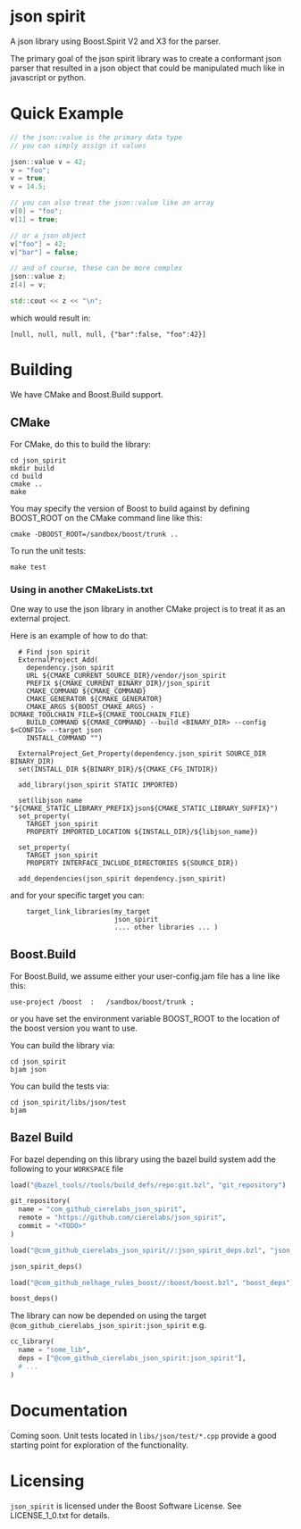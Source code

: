 json spirit
===========

A json library using Boost.Spirit V2 and X3 for the parser.

The primary goal of the json spirit library was to create a conformant json parser that resulted in a
json object that could be manipulated much like in javascript or python.


# Quick Example


```c++
// the json::value is the primary data type
// you can simply assign it values

json::value v = 42;
v = "foo";
v = true;
v = 14.5;

// you can also treat the json::value like an array
v[0] = "foo";
v[1] = true;

// or a json object
v["foo"] = 42;
v["bar"] = false;

// and of course, these can be more complex
json::value z;
z[4] = v;

std::cout << z << "\n";
```

which would result in:

```
[null, null, null, null, {"bar":false, "foo":42}]
```


# Building

We have CMake and Boost.Build support.

## CMake
For CMake, do this to build the library:

    cd json_spirit
    mkdir build
    cd build
    cmake ..
    make

You may specify the version of Boost to build against by defining BOOST_ROOT on the CMake
command line like this:

    cmake -DBOOST_ROOT=/sandbox/boost/trunk ..

To run the unit tests:

    make test

### Using in another CMakeLists.txt

One way to use the json library in another CMake project is to treat it as an external project.

Here is an example of how to do that:

```
  # Find json spirit
  ExternalProject_Add(
    dependency.json_spirit
    URL ${CMAKE_CURRENT_SOURCE_DIR}/vendor/json_spirit
    PREFIX ${CMAKE_CURRENT_BINARY_DIR}/json_spirit
    CMAKE_COMMAND ${CMAKE_COMMAND}
    CMAKE_GENERATOR ${CMAKE_GENERATOR}
    CMAKE_ARGS ${BOOST_CMAKE_ARGS} -DCMAKE_TOOLCHAIN_FILE=${CMAKE_TOOLCHAIN_FILE}
    BUILD_COMMAND ${CMAKE_COMMAND} --build <BINARY_DIR> --config $<CONFIG> --target json
    INSTALL_COMMAND "")
  
  ExternalProject_Get_Property(dependency.json_spirit SOURCE_DIR BINARY_DIR)
  set(INSTALL_DIR ${BINARY_DIR}/${CMAKE_CFG_INTDIR})
  
  add_library(json_spirit STATIC IMPORTED)
  
  set(libjson_name "${CMAKE_STATIC_LIBRARY_PREFIX}json${CMAKE_STATIC_LIBRARY_SUFFIX}")
  set_property(
    TARGET json_spirit
    PROPERTY IMPORTED_LOCATION ${INSTALL_DIR}/${libjson_name})
  
  set_property(
    TARGET json_spirit
    PROPERTY INTERFACE_INCLUDE_DIRECTORIES ${SOURCE_DIR})
  
  add_dependencies(json_spirit dependency.json_spirit)
```

and for your specific target you can:

```
    target_link_libraries(my_target
                          json_spirit
                          .... other libraries ... )
```


## Boost.Build
For Boost.Build, we assume either your user-config.jam file has a line like this:

    use-project /boost	:	/sandbox/boost/trunk ;

or you have set the environment variable BOOST_ROOT to the location of
the boost version you want to use.

You can build the library via:

    cd json_spirit
    bjam json


You can build the tests via:

    cd json_spirit/libs/json/test
    bjam

## Bazel Build
For bazel depending on this library using the bazel build system add the following to your `WORKSPACE` file

```python
load("@bazel_tools//tools/build_defs/repo:git.bzl", "git_repository")

git_repository(
  name = "com_github_cierelabs_json_spirit",
  remote = "https://github.com/cierelabs/json_spirit",
  commit = "<TODO>"
)

load("@com_github_cierelabs_json_spirit//:json_spirit_deps.bzl", "json_spirit_deps")

json_spirit_deps()

load("@com_github_nelhage_rules_boost//:boost/boost.bzl", "boost_deps")

boost_deps()
```

The library can now be depended on using the target `@com_github_cierelabs_json_spirit:json_spirit` e.g.

``` python
cc_library(
  name = "some_lib",
  deps = ["@com_github_cierelabs_json_spirit:json_spirit"],
  # ...
)
```

# Documentation

Coming soon.  Unit tests located in `libs/json/test/*.cpp` provide a good starting point for exploration of the functionality.


# Licensing

`json_spirit` is licensed under the Boost Software License.  See LICENSE_1_0.txt for details.
